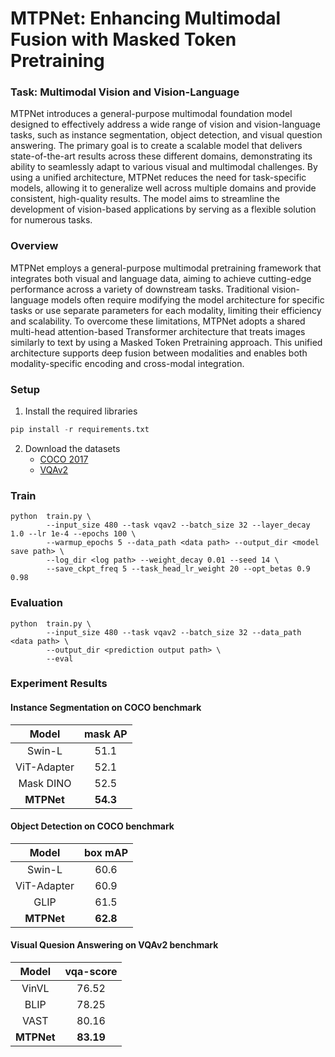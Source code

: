# MTPNet: Enhancing Multimodal Fusion with Masked Token Pretraining

### Task: Multimodal Vision and Vision-Language

MTPNet introduces a general-purpose multimodal foundation model designed to effectively address a wide range of vision and vision-language tasks, such as instance segmentation, object detection, and visual question answering. The primary goal is to create a scalable model that delivers state-of-the-art results across these different domains, demonstrating its ability to seamlessly adapt to various visual and multimodal challenges. By using a unified architecture, MTPNet reduces the need for task-specific models, allowing it to generalize well across multiple domains and provide consistent, high-quality results. The model aims to streamline the development of vision-based applications by serving as a flexible solution for numerous tasks.

### Overview

MTPNet employs a general-purpose multimodal pretraining framework that integrates both visual and language data, aiming to achieve cutting-edge performance across a variety of downstream tasks. Traditional vision-language models often require modifying the model architecture for specific tasks or use separate parameters for each modality, limiting their efficiency and scalability. To overcome these limitations, MTPNet adopts a shared multi-head attention-based Transformer architecture that treats images similarly to text by using a Masked Token Pretraining approach. This unified architecture supports deep fusion between modalities and enables both modality-specific encoding and cross-modal integration.



### Setup

1. Install the required libraries

```python
pip install -r requirements.txt
```

2. Download the datasets 
   - [COCO 2017](https://cocodataset.org/#download)
   - [VQAv2](https://visualqa.org/download.html)

### Train

```
python  train.py \
        --input_size 480 --task vqav2 --batch_size 32 --layer_decay 1.0 --lr 1e-4 --epochs 100 \ 
        --warmup_epochs 5 --data_path <data path> --output_dir <model save path> \
        --log_dir <log path> --weight_decay 0.01 --seed 14 \
        --save_ckpt_freq 5 --task_head_lr_weight 20 --opt_betas 0.9 0.98
```

### Evaluation

```
python  train.py \
        --input_size 480 --task vqav2 --batch_size 32 --data_path <data path> \
        --output_dir <prediction output path> \
        --eval
```



### Experiment Results

#### Instance Segmentation on COCO benchmark

|    Model    | mask AP  |
| :---------: | :------: |
|   Swin-L    |   51.1   |
| ViT-Adapter |   52.1   |
|  Mask DINO  |   52.5   |
| **MTPNet**  | **54.3** |

#### Object Detection on COCO benchmark

|    Model    | box mAP  |
| :---------: | :------: |
|   Swin-L    |   60.6   |
| ViT-Adapter |   60.9   |
|    GLIP     |   61.5   |
| **MTPNet**  | **62.8** |

#### Visual Quesion Answering on VQAv2 benchmark

|   Model    | vqa-score |
| :--------: | :-------: |
|   VinVL    |   76.52   |
|    BLIP    |   78.25   |
|    VAST    |   80.16   |
| **MTPNet** | **83.19** |

